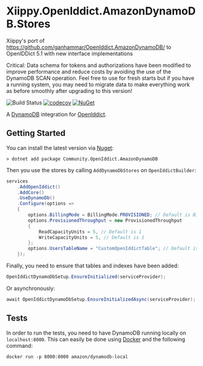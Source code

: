 ﻿# Xiippy.OpenIddict.AmazonDynamoDB.Stores


Xiippy's port of https://github.com/ganhammar/OpenIddict.AmazonDynamoDB/ to OpenIDDict 5.1 with new interface implementations

Critical: Data schema for tokens and authorizations have been modified to improve performance and reduce costs by avoiding the use of the DynamoDB SCAN operation. Feel free to use for fresh starts but if you have a running system, you may need to migrate data to make everything work as before smoothly after upgrading to this version! 

![Build Status](https://github.com/ganhammar/OpenIddict.AmazonDynamoDB/actions/workflows/ci-cd.yml/badge.svg) [![codecov](https://codecov.io/gh/ganhammar/OpenIddict.AmazonDynamoDB/branch/main/graph/badge.svg?token=S4M1VCX8J6)](https://codecov.io/gh/ganhammar/OpenIddict.AmazonDynamoDB) [![NuGet](https://img.shields.io/nuget/v/Community.OpenIddict.AmazonDynamoDB)](https://www.nuget.org/packages/Community.OpenIddict.AmazonDynamoDB)

A [DynamoDB](https://aws.amazon.com/dynamodb/) integration for [OpenIddict](https://github.com/openiddict/openiddict-core).

## Getting Started

You can install the latest version via [Nuget](https://www.nuget.org/packages/OpenIddict.AmazonDynamoDB):

```
> dotnet add package Community.OpenIddict.AmazonDynamoDB
```

Then you use the stores by calling `AddDynamoDbStores` on `OpenIddictBuilder`:

```c#
services
    .AddOpenIddict()
    .AddCore()
    .UseDynamoDb()
    .Configure(options =>
    {
        options.BillingMode = BillingMode.PROVISIONED; // Default is BillingMode.PAY_PER_REQUEST
        options.ProvisionedThroughput = new ProvisionedThroughput
        {
            ReadCapacityUnits = 5, // Default is 1
            WriteCapacityUnits = 5, // Default is 1
        };
        options.UsersTableName = "CustomOpenIddictTable"; // Default is openiddict
    });
```

Finally, you need to ensure that tables and indexes have been added:

```c#
OpenIddictDynamoDbSetup.EnsureInitialized(serviceProvider);
```

Or asynchronously:

```c#
await OpenIddictDynamoDbSetup.EnsureInitializedAsync(serviceProvider);
```


## Tests

In order to run the tests, you need to have DynamoDB running locally on `localhost:8000`. This can easily be done using [Docker](https://www.docker.com/) and the following command:

```
docker run -p 8000:8000 amazon/dynamodb-local
```
